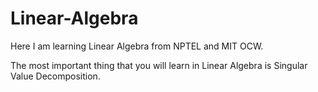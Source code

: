 # Linear-Algebra
Here I am learning Linear Algebra from NPTEL and MIT OCW.

The most important thing that you will learn in Linear Algebra is Singular Value Decomposition.
